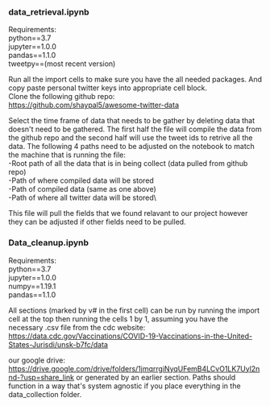 ### data_retrieval.ipynb
Requirements: \
python==3.7 \
jupyter==1.0.0 \
pandas==1.1.0 \
tweetpy==(most recent version)

Run all the import cells to make sure you have the all needed packages. And copy paste personal twitter keys into appropriate cell block.\
Clone the following github repo:\
https://github.com/shaypal5/awesome-twitter-data

Select the time frame of data that needs to be gather by deleting data that doesn't need to be gathered. The first half the file will compile the data from the github repo and the second half will use the tweet ids to retrive all the data.  The following 4 paths need to be adjusted on the notebook to match the machine that is running the file:\
-Root path of all the data that is in being collect (data pulled from github repo)\
-Path of where compiled data will be stored\
-Path of compiled data (same as one above)\
-Path of where all twitter data will be stored\

This file will pull the fields that we found relavant to our project however they can be adjusted if other fields need to be pulled.

### Data_cleanup.ipynb
Requirements: \
python==3.7 \
jupyter==1.0.0 \
numpy==1.19.1 \
pandas==1.1.0 

All sections (marked by v# in the first cell) can be run by running the import cell at the top then running the cells 1 by 1, assuming you have the necessary .csv file from the cdc website:\
https://data.cdc.gov/Vaccinations/COVID-19-Vaccinations-in-the-United-States-Jurisdi/unsk-b7fc/data 

our google drive:\
https://drive.google.com/drive/folders/1jmqrrgiNyqUFemB4LCvO1LK7Uyl2nnd-?usp=share_link 
or generated by an earlier section. 
Paths should function in a way that's system agnostic if you place everything in the data_collection folder.  
